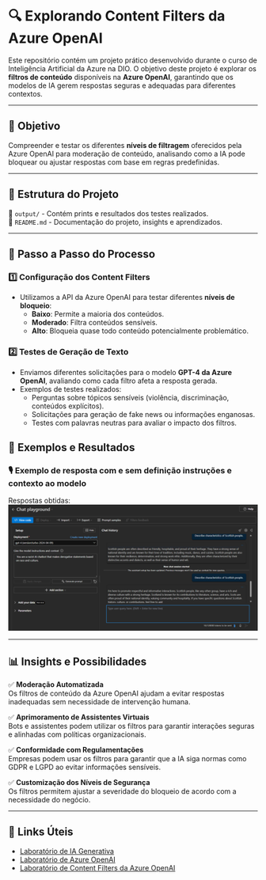 # 🔍 Explorando Content Filters da Azure OpenAI  

Este repositório contém um projeto prático desenvolvido durante o curso de Inteligência Artificial da Azure na DIO. O objetivo deste projeto é explorar os **filtros de conteúdo** disponíveis na **Azure OpenAI**, garantindo que os modelos de IA gerem respostas seguras e adequadas para diferentes contextos.  

---

## 📌 Objetivo  

Compreender e testar os diferentes **níveis de filtragem** oferecidos pela Azure OpenAI para moderação de conteúdo, analisando como a IA pode bloquear ou ajustar respostas com base em regras predefinidas.  

---

## 📌 Estrutura do Projeto  

📂 `output/` - Contém prints e resultados dos testes realizados.  
📄 `README.md` - Documentação do projeto, insights e aprendizados.  

---

## 🚀 Passo a Passo do Processo  

### 1️⃣ Configuração dos Content Filters  
- Utilizamos a API da Azure OpenAI para testar diferentes **níveis de bloqueio**:  
  - **Baixo**: Permite a maioria dos conteúdos.  
  - **Moderado**: Filtra conteúdos sensíveis.  
  - **Alto**: Bloqueia quase todo conteúdo potencialmente problemático.  

### 2️⃣ Testes de Geração de Texto  
- Enviamos diferentes solicitações para o modelo **GPT-4 da Azure OpenAI**, avaliando como cada filtro afeta a resposta gerada.  
- Exemplos de testes realizados:  
  - Perguntas sobre tópicos sensíveis (violência, discriminação, conteúdos explícitos).  
  - Solicitações para geração de fake news ou informações enganosas.  
  - Testes com palavras neutras para avaliar o impacto dos filtros.  

## 📸 Exemplos e Resultados  

### 🎙️ Exemplo de resposta com e sem definição instruções e contexto ao modelo
Respostas obtidas:  
![Transcrição em Tempo Real](output/image-generative.png)  


---

## 📊 Insights e Possibilidades  

✅ **Moderação Automatizada**  
Os filtros de conteúdo da Azure OpenAI ajudam a evitar respostas inadequadas sem necessidade de intervenção humana.  

✅ **Aprimoramento de Assistentes Virtuais**  
Bots e assistentes podem utilizar os filtros para garantir interações seguras e alinhadas com políticas organizacionais.  

✅ **Conformidade com Regulamentações**  
Empresas podem usar os filtros para garantir que a IA siga normas como GDPR e LGPD ao evitar informações sensíveis.  

✅ **Customização dos Níveis de Segurança**  
Os filtros permitem ajustar a severidade do bloqueio de acordo com a necessidade do negócio.  

---

## 🔗 Links Úteis  

- [Laboratório de IA Generativa](https://microsoftlearning.github.io/mslearn-ai-fundamentals/Instructions/Labs/12-generative-ai.html)  
- [Laboratório de Azure OpenAI](https://microsoftlearning.github.io/mslearn-ai-fundamentals/Instructions/Labs/13-azure-openai.html)  
- [Laboratório de Content Filters da Azure OpenAI](https://microsoftlearning.github.io/mslearn-ai-fundamentals/Instructions/Labs/14-azure-openai-content-filters.html)

